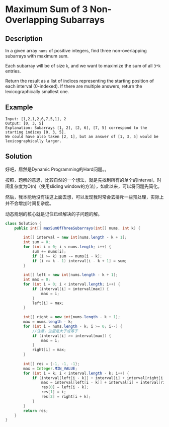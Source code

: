 # Maximum Sum of 3 Non-Overlapping Subarrays

## Description

In a given array `nums` of positive integers, find three non-overlapping subarrays with maximum sum.

Each subarray will be of size `k`, and we want to maximize the sum of all `3*k` entries.

Return the result as a list of indices representing the starting position of each interval \(0-indexed\). If there are multiple answers, return the lexicographically smallest one.

## Example

```text
Input: [1,2,1,2,6,7,5,1], 2
Output: [0, 3, 5]
Explanation: Subarrays [1, 2], [2, 6], [7, 5] correspond to the starting indices [0, 3, 5].
We could have also taken [2, 1], but an answer of [1, 3, 5] would be lexicographically larger.
```

## Solution

好吧，居然是Dynamic Programming的Hard问题。。

按照，题解的意思，比较自然的一个想法，就是先找到所有的单个的interval，时间复杂度为O\(n\)（使用sliding window的方法），如此以来，可以将问题先简化。

然后，我本能地没有往这上面去想，可以发现我时常会去排斥一些预处理，实际上并不会增加时间复杂度。

动态规划的核心就是记住已经解决的子问题的解。

```java
class Solution {
    public int[] maxSumOfThreeSubarrays(int[] nums, int k) {
        
        int[] interval = new int[nums.length - k + 1];
        int sum = 0;
        for (int i = 0; i < nums.length; i++) {
            sum += nums[i];
            if (i >= k) sum -= nums[i - k];
            if (i >= k - 1) interval[i - k + 1] = sum;
        }
        
        int[] left = new int[nums.length - k + 1];
        int max = 0;
        for (int i = 0; i < interval.length; i++) {
            if (interval[i] > interval[max]) {
                max = i;
            }
            left[i] = max;
        }
        
        int[] right = new int[nums.length - k + 1];
        max = nums.length - k;
        for (int i = nums.length - k; i >= 0; i--) {
            //注意，这里是大于或等于
            if (interval[i] >= interval[max]) {
                max = i;
            }
            right[i] = max;
        }
        
        int[] res = {-1, -1, -1};
        max = Integer.MIN_VALUE;
        for (int i = k; i < interval.length - k; i++) {
            if (interval[left[i - k]] + interval[i] + interval[right[i + k]] > max) {
                max = interval[left[i - k]] + interval[i] + interval[right[i + k]];
                res[0] = left[i - k];
                res[1] = i;
                res[2] = right[i + k];
            }
        }
        return res;
    }
}
```



